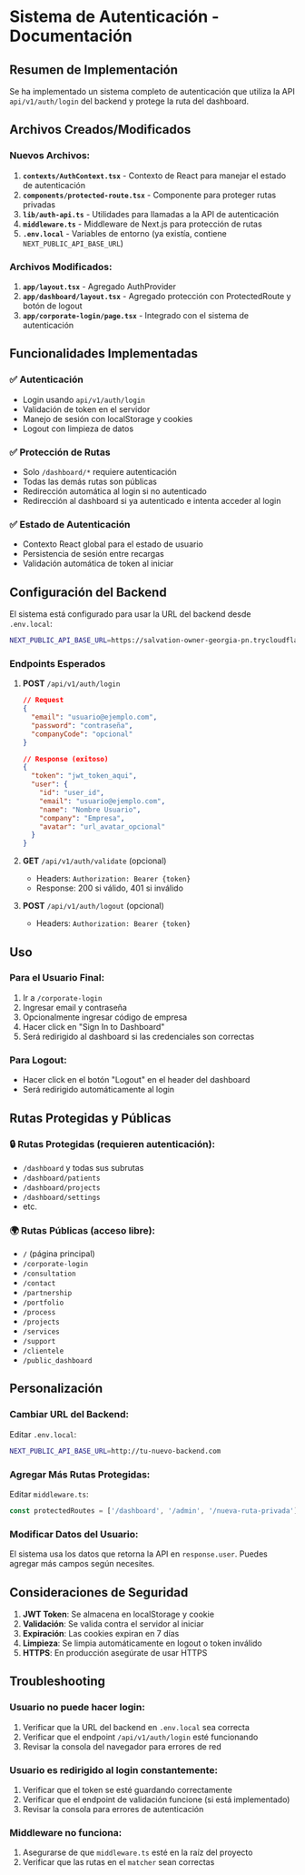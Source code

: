 # Sistema de Autenticación - Documentación

## Resumen de Implementación

Se ha implementado un sistema completo de autenticación que utiliza la API `api/v1/auth/login` del backend y protege la ruta del dashboard.

## Archivos Creados/Modificados

### Nuevos Archivos:
1. **`contexts/AuthContext.tsx`** - Contexto de React para manejar el estado de autenticación
2. **`components/protected-route.tsx`** - Componente para proteger rutas privadas
3. **`lib/auth-api.ts`** - Utilidades para llamadas a la API de autenticación
4. **`middleware.ts`** - Middleware de Next.js para protección de rutas
5. **`.env.local`** - Variables de entorno (ya existía, contiene `NEXT_PUBLIC_API_BASE_URL`)

### Archivos Modificados:
1. **`app/layout.tsx`** - Agregado AuthProvider
2. **`app/dashboard/layout.tsx`** - Agregado protección con ProtectedRoute y botón de logout
3. **`app/corporate-login/page.tsx`** - Integrado con el sistema de autenticación

## Funcionalidades Implementadas

### ✅ Autenticación
- Login usando `api/v1/auth/login`
- Validación de token en el servidor
- Manejo de sesión con localStorage y cookies
- Logout con limpieza de datos

### ✅ Protección de Rutas
- Solo `/dashboard/*` requiere autenticación
- Todas las demás rutas son públicas
- Redirección automática al login si no autenticado
- Redirección al dashboard si ya autenticado e intenta acceder al login

### ✅ Estado de Autenticación
- Contexto React global para el estado de usuario
- Persistencia de sesión entre recargas
- Validación automática de token al iniciar

## Configuración del Backend

El sistema está configurado para usar la URL del backend desde `.env.local`:

```bash
NEXT_PUBLIC_API_BASE_URL=https://salvation-owner-georgia-pn.trycloudflare.com
```

### Endpoints Esperados

1. **POST** `/api/v1/auth/login`
   ```json
   // Request
   {
     "email": "usuario@ejemplo.com",
     "password": "contraseña",
     "companyCode": "opcional"
   }
   
   // Response (exitoso)
   {
     "token": "jwt_token_aqui",
     "user": {
       "id": "user_id",
       "email": "usuario@ejemplo.com",
       "name": "Nombre Usuario",
       "company": "Empresa",
       "avatar": "url_avatar_opcional"
     }
   }
   ```

2. **GET** `/api/v1/auth/validate` (opcional)
   - Headers: `Authorization: Bearer {token}`
   - Response: 200 si válido, 401 si inválido

3. **POST** `/api/v1/auth/logout` (opcional)
   - Headers: `Authorization: Bearer {token}`

## Uso

### Para el Usuario Final:
1. Ir a `/corporate-login`
2. Ingresar email y contraseña
3. Opcionalmente ingresar código de empresa
4. Hacer click en "Sign In to Dashboard"
5. Será redirigido al dashboard si las credenciales son correctas

### Para Logout:
- Hacer click en el botón "Logout" en el header del dashboard
- Será redirigido automáticamente al login

## Rutas Protegidas y Públicas

### 🔒 Rutas Protegidas (requieren autenticación):
- `/dashboard` y todas sus subrutas
- `/dashboard/patients`
- `/dashboard/projects`
- `/dashboard/settings`
- etc.

### 🌍 Rutas Públicas (acceso libre):
- `/` (página principal)
- `/corporate-login`
- `/consultation`
- `/contact`
- `/partnership`
- `/portfolio`
- `/process`
- `/projects`
- `/services`
- `/support`
- `/clientele`
- `/public_dashboard`

## Personalización

### Cambiar URL del Backend:
Editar `.env.local`:
```bash
NEXT_PUBLIC_API_BASE_URL=http://tu-nuevo-backend.com
```

### Agregar Más Rutas Protegidas:
Editar `middleware.ts`:
```typescript
const protectedRoutes = ['/dashboard', '/admin', '/nueva-ruta-privada']
```

### Modificar Datos del Usuario:
El sistema usa los datos que retorna la API en `response.user`. Puedes agregar más campos según necesites.

## Consideraciones de Seguridad

1. **JWT Token**: Se almacena en localStorage y cookie
2. **Validación**: Se valida contra el servidor al iniciar
3. **Expiración**: Las cookies expiran en 7 días
4. **Limpieza**: Se limpia automáticamente en logout o token inválido
5. **HTTPS**: En producción asegúrate de usar HTTPS

## Troubleshooting

### Usuario no puede hacer login:
1. Verificar que la URL del backend en `.env.local` sea correcta
2. Verificar que el endpoint `/api/v1/auth/login` esté funcionando
3. Revisar la consola del navegador para errores de red

### Usuario es redirigido al login constantemente:
1. Verificar que el token se esté guardando correctamente
2. Verificar que el endpoint de validación funcione (si está implementado)
3. Revisar la consola para errores de autenticación

### Middleware no funciona:
1. Asegurarse de que `middleware.ts` esté en la raíz del proyecto
2. Verificar que las rutas en el `matcher` sean correctas
